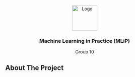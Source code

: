 
<a name="readme-top"></a>


<!-- PROJECT LOGO -->
<br />
<div align="center">
  <a href="https://github.com/othneildrew/Best-README-Template">
    <img src="images/logo.png" alt="Logo" width="80" height="80">
  </a>

  <h3 align="center">Machine Learning in Practice (MLiP) </h3>

  <p align="center">
   Group 10
    <br />
  </p>
</div>


## About The Project





